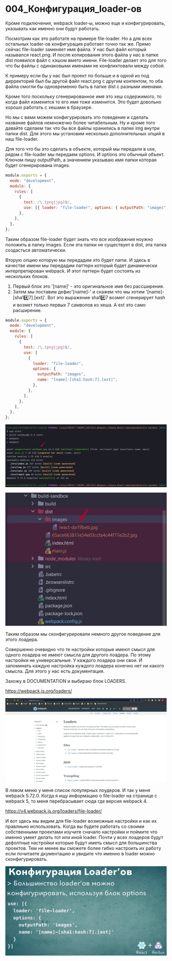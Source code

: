 # 004_Конфигурация_loader-ов

Кроме подключения, webpack loader-ы, можно еще и конфигурировать, указывать как именно они будут работать. 

Посмотрим как это работате на примере file-loader. Но а для всех остальных loader-ов конфигурация работает точно так же. Прямо сейчас file-loader заменяет имя файла. У нас был файл который назывался react.png. И после копирования этого файла у нас в папке dist появился файл с хэшом вмето имени. File-loader делает это для того что бы файлы с одинаковыми именами не конфликтовали между собой. 

К примеру если бы у нас был проект по больше и в одной из под дирректорий был бы другой файл react.png с другим контентом, то оба файла смогли бы одновременно быть в папке dist  с разными именами.

Кроме того поскольку сгенерированное имя это хеш содержимого, то когда файл изменится то его имя тоже изменится. Это будет довольно хорошо работать с хешами в браузере.

Но мы с вами можем конфигурировать это поведение и сделать название файлов немножечко более читабельным. Ну и кроме того давайте сделаем так что бы все файлы хранились в папке img внутри папки dist. Для этого мы установим несколько дополнительных опций в наш file-loader.

Для того что бы это сделать в объекте, который мы передали в use, рядом с file-loader мы передаем options. И options это обычный объект. Ключом пишу outputPath, а значением указываю имя папки которая будет сгенерирована images.

```js
module.exports = {
  mode: "development",
  module: {
    rules: [
      {
        test: /\.(png|jpg)$/,
        use: [{ loader: "file-loader", options: { outputPath: "images" } }],
      },
    ],
  },
};

```

Таким образом file-loader будет знать что все изображния ноужно положить в папку images. Если эта папки не существует в dist, эта папка создасться автоматически.

Вторую опцию которую мы передадим это будет name. И здесь в качестве имени мы передадим паттерн который будет динамически интерпретирован webpack. И этот паттерн будет состоять из нескольких блоков. 

1. Первый блок это '[name]' - это оригинальное имя без рассширения.
2. Затем мы поставим дефис'[name]-' и скажем что мы хотим '[name]-[sha1:hash:7].[ext]'. Вот это выражение sha1:hash:7 возмет сгенерирует hash и возмет только первых 7 самволов из хеша. А ext это само расширение.

```js
module.exports = {
  mode: "development",
  module: {
    rules: [
      {
        test: /\.(png|jpg)$/,
        use: [
          {
            loader: "file-loader",
            options: {
              outputPath: "images",
              name: "[name]-[sha1:hash:7].[ext]",
            },
          },
        ],
      },
    ],
  },
};

```

![](img/001.jpg)

![](img/002.jpg)

Таким образом мы сконфигурировали немного другое поведение для этого лоадера.

Совершенно очевидно что те настройки которые имеют смысл для одного лоадера не имеют смысла для другого лоадера. По этому настройки не универсальные. У каждого лоадера они свои. И запоминать каждую настройка куждого лоадера конечно нет ни какого смысла. Для этого у нас есть документация.

Захожу в DOCUMENTATION и выбираю блок LOADERS.

<https://webpack.js.org/loaders/>

![](img/003.jpg)

В левом меню у меня список популярных лоудеров. И так у меня webpack 5.72.0. Когда я ищу информацию о file-loader на странице с webpack 5, то меня перебрасывает сюда где версия webpack 4.

<https://v4.webpack.js.org/loaders/file-loader/>


И вот здесь мы видим для file-loader возможные настройки и как их правлиьно использовать. Когда вы будете работать со своими собственными проектами изучите сначало настройки и поймите что именно умеет делать тот или иной loader. Почти у всех лоадеров будут дефолтные настройки которые будут иметь смысл для большинства проектов. Тем не менее вы сможете более гибко настроить их работу если почитаете дкументацию и увидите что именно в loader можно сконфигурировать.

![](img/004.jpg)


